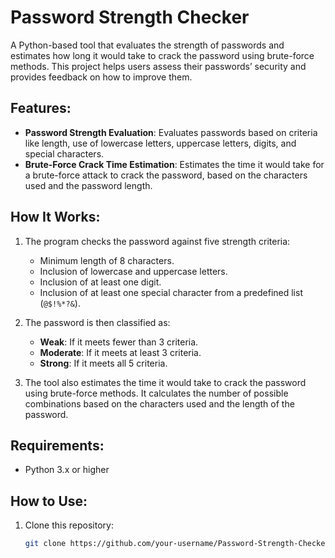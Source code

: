 # Password Strength Checker

A Python-based tool that evaluates the strength of passwords and estimates how long it would take to crack the password using brute-force methods. This project helps users assess their passwords’ security and provides feedback on how to improve them.

## Features:
- **Password Strength Evaluation**: Evaluates passwords based on criteria like length, use of lowercase letters, uppercase letters, digits, and special characters.
- **Brute-Force Crack Time Estimation**: Estimates the time it would take for a brute-force attack to crack the password, based on the characters used and the password length.

## How It Works:
1. The program checks the password against five strength criteria:
   - Minimum length of 8 characters.
   - Inclusion of lowercase and uppercase letters.
   - Inclusion of at least one digit.
   - Inclusion of at least one special character from a predefined list (`@$!%*?&`).
   
2. The password is then classified as:
   - **Weak**: If it meets fewer than 3 criteria.
   - **Moderate**: If it meets at least 3 criteria.
   - **Strong**: If it meets all 5 criteria.

3. The tool also estimates the time it would take to crack the password using brute-force methods. It calculates the number of possible combinations based on the characters used and the length of the password.

## Requirements:
- Python 3.x or higher

## How to Use:
1. Clone this repository:
   ```bash
   git clone https://github.com/your-username/Password-Strength-Checker.git
